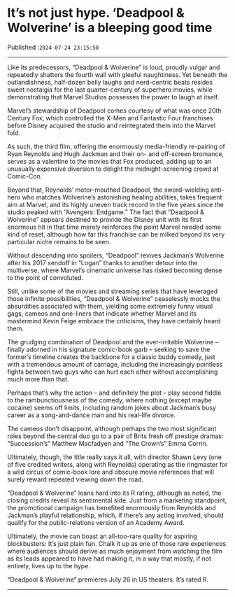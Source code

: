 # It’s not just hype. ‘Deadpool & Wolverine’ is a bleeping good time

Published :`2024-07-24 23:15:50`

---

Like its predecessors, “Deadpool & Wolverine” is loud, proudly vulgar and repeatedly shatters the fourth wall with gleeful naughtiness. Yet beneath the outlandishness, half-dozen belly laughs and nerd-centric beats resides sweet nostalgia for the last quarter-century of superhero movies, while demonstrating that Marvel Studios possesses the power to laugh at itself.

Marvel’s stewardship of Deadpool comes courtesy of what was once 20th Century Fox, which controlled the X-Men and Fantastic Four franchises before Disney acquired the studio and reintegrated them into the Marvel fold.

As such, the third film, offering the enormously media-friendly re-pairing of Ryan Reynolds and Hugh Jackman and their on- and off-screen bromance, serves as a valentine to the movies that Fox produced, adding up to an unusually expensive diversion to delight the midnight-screening crowd at Comic-Con.

Beyond that, Reynolds’ motor-mouthed Deadpool, the sword-wielding anti-hero who matches Wolverine’s astonishing healing abilities, takes frequent aim at Marvel, and its highly uneven track record in the five years since the studio peaked with “Avengers: Endgame.” The fact that “Deadpool & Wolverine” appears destined to provide the Disney unit with its first enormous hit in that time merely reinforces the point Marvel needed some kind of reset, although how far this franchise can be milked beyond its very particular niche remains to be seen.

Without descending into spoilers, “Deadpool” revives Jackman’s Wolverine after his 2017 sendoff in “Logan” thanks to another detour into the multiverse, where Marvel’s cinematic universe has risked becoming dense to the point of convoluted.

Still, unlike some of the movies and streaming series that have leveraged those infinite possibilities, “Deadpool & Wolverine” ceaselessly mocks the absurdities associated with them, yielding some extremely funny visual gags, cameos and one-liners that indicate whether Marvel and its mastermind Kevin Feige embrace the criticisms, they have certainly heard them.

The grudging combination of Deadpool and the ever-irritable Wolverine – finally adorned in his signature comic-book garb – seeking to save the former’s timeline creates the backbone for a classic buddy comedy, just with a tremendous amount of carnage, including the increasingly pointless fights between two guys who can hurt each other without accomplishing much more than that.

Perhaps that’s why the action – and definitely the plot – play second fiddle to the rambunctiousness of the comedy, where nothing (except maybe cocaine) seems off limits, including random jokes about Jackman’s busy career as a song-and-dance man and his real-life divorce.

The cameos don’t disappoint, although perhaps the two most significant roles beyond the central duo go to a pair of Brits fresh off prestige dramas: “Succession’s” Matthew Macfadyen and “The Crown’s” Emma Corrin.

Ultimately, though, the title really says it all, with director Shawn Levy (one of five credited writers, along with Reynolds) operating as the ringmaster for a wild circus of comic-book lore and obscure movie references that will surely reward repeated viewing down the road.

“Deadpool & Wolverine” leans hard into its R rating, although as noted, the closing credits reveal its sentimental side. Just from a marketing standpoint, the promotional campaign has benefited enormously from Reynolds and Jackman’s playful relationship, which, if there’s any acting involved, should qualify for the public-relations version of an Academy Award.

Ultimately, the movie can boast an all-too-rare quality for aspiring blockbusters: It’s just plain fun. Chalk it up as one of those rare experiences where audiences should derive as much enjoyment from watching the film as its leads appeared to have had making it, in a way that mostly, if not entirely, lives up to the hype.

“Deadpool & Wolverine” premieres July 26 in US theaters. It’s rated R.

---

